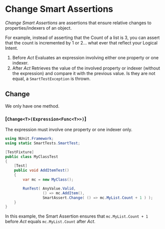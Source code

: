 # Change Smart Assertions

*Change Smart Assertions* are assertions that ensure relative changes to properties/indexers of an object.

For example, instead of asserting that the Count of a list is 3, you can assert that the count is incremented by 1 or 2... what ever that reflect your Logical Intent.

1. Before *Act*
  Evaluates an expression involving either one property or one indexer.
1. After *Act*
  Retrieves the value of the involved property or indexer (without the expression) and compare it with the previous value. Is they are not equal, a `SmartTestException` is thrown.

## Change

We only have one method.

### [`Change<T>(Expression<Func<T>>)`]

The expression must involve one property or one indexer only.

```C#
using NUnit.Framework;
using static SmartTests.SmartTest;

[TestFixture]
public class MyClassTest
{
    [Test]
    public void AddItemTest()
    {
        var mc = new MyClass();

        RunTest( AnyValue.Valid,
                 () => mc.AddItem(),
                 SmartAssert.Change( () => mc.MyList.Count + 1 ) );
    }
}
```

In this example, the Smart Assertion ensures that `mc.MyList.Count + 1` before *Act* equals `mc.MyList.Count` after *Act*.

